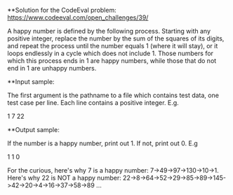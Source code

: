 **Solution for the CodeEval problem: https://www.codeeval.com/open_challenges/39/

A happy number is defined by the following process. Starting with any positive integer, replace the number by the sum of the squares of its digits, and repeat the process until the number equals 1 (where it will stay), or it loops endlessly in a cycle which does not include 1. Those numbers for which this process ends in 1 are happy numbers, while those that do not end in 1 are unhappy numbers.

**Input sample:

The first argument is the pathname to a file which contains test data, one test case per line. Each line contains a positive integer. E.g.

1
7
22

**Output sample:

If the number is a happy number, print out 1. If not, print out 0. E.g

1
1
0

For the curious, here's why 7 is a happy number: 7->49->97->130->10->1. Here's why 22 is NOT a happy number: 22->8->64->52->29->85->89->145->42->20->4->16->37->58->89 ... 
